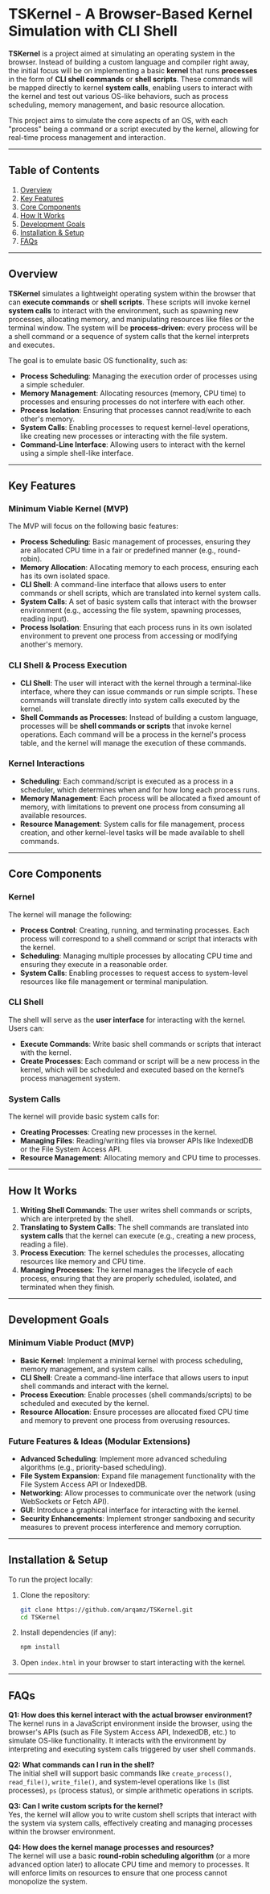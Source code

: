 # TSKernel - A Browser-Based Kernel Simulation with CLI Shell

**TSKernel** is a  project aimed at simulating an operating system in the browser. Instead of building a custom language and compiler right away, the initial focus will be on implementing a basic **kernel** that runs **processes** in the form of **CLI shell commands** or **shell scripts**. These commands will be mapped directly to kernel **system calls**, enabling users to interact with the kernel and test out various OS-like behaviors, such as process scheduling, memory management, and basic resource allocation.

This project aims to simulate the core aspects of an OS, with each "process" being a command or a script executed by the kernel, allowing for real-time process management and interaction.

---

## Table of Contents

1. [Overview](#overview)
2. [Key Features](#key-features)
3. [Core Components](#core-components)
4. [How It Works](#how-it-works)
5. [Development Goals](#development-goals)
6. [Installation & Setup](#installation--setup)
7. [FAQs](#faqs)

---

## Overview

**TSKernel** simulates a lightweight operating system within the browser that can **execute commands** or **shell scripts**. These scripts will invoke kernel **system calls** to interact with the environment, such as spawning new processes, allocating memory, and manipulating resources like files or the terminal window. The system will be **process-driven**: every process will be a shell command or a sequence of system calls that the kernel interprets and executes.

The goal is to emulate basic OS functionality, such as:
- **Process Scheduling**: Managing the execution order of processes using a simple scheduler.
- **Memory Management**: Allocating resources (memory, CPU time) to processes and ensuring processes do not interfere with each other.
- **Process Isolation**: Ensuring that processes cannot read/write to each other's memory.
- **System Calls**: Enabling processes to request kernel-level operations, like creating new processes or interacting with the file system.
- **Command-Line Interface**: Allowing users to interact with the kernel using a simple shell-like interface.

---

## Key Features

### Minimum Viable Kernel (MVP)
The MVP will focus on the following basic features:
- **Process Scheduling**: Basic management of processes, ensuring they are allocated CPU time in a fair or predefined manner (e.g., round-robin).
- **Memory Allocation**: Allocating memory to each process, ensuring each has its own isolated space.
- **CLI Shell**: A command-line interface that allows users to enter commands or shell scripts, which are translated into kernel system calls.
- **System Calls**: A set of basic system calls that interact with the browser environment (e.g., accessing the file system, spawning processes, reading input).
- **Process Isolation**: Ensuring that each process runs in its own isolated environment to prevent one process from accessing or modifying another's memory.

### CLI Shell & Process Execution
- **CLI Shell**: The user will interact with the kernel through a terminal-like interface, where they can issue commands or run simple scripts. These commands will translate directly into system calls executed by the kernel.
- **Shell Commands as Processes**: Instead of building a custom language, processes will be **shell commands or scripts** that invoke kernel operations. Each command will be a process in the kernel's process table, and the kernel will manage the execution of these commands.

### Kernel Interactions
- **Scheduling**: Each command/script is executed as a process in a scheduler, which determines when and for how long each process runs.
- **Memory Management**: Each process will be allocated a fixed amount of memory, with limitations to prevent one process from consuming all available resources.
- **Resource Management**: System calls for file management, process creation, and other kernel-level tasks will be made available to shell commands.

---

## Core Components

### Kernel
The kernel will manage the following:
- **Process Control**: Creating, running, and terminating processes. Each process will correspond to a shell command or script that interacts with the kernel.
- **Scheduling**: Managing multiple processes by allocating CPU time and ensuring they execute in a reasonable order.
- **System Calls**: Enabling processes to request access to system-level resources like file management or terminal manipulation.

### CLI Shell
The shell will serve as the **user interface** for interacting with the kernel. Users can:
- **Execute Commands**: Write basic shell commands or scripts that interact with the kernel.
- **Create Processes**: Each command or script will be a new process in the kernel, which will be scheduled and executed based on the kernel’s process management system.

### System Calls
The kernel will provide basic system calls for:
- **Creating Processes**: Creating new processes in the kernel.
- **Managing Files**: Reading/writing files via browser APIs like IndexedDB or the File System Access API.
- **Resource Management**: Allocating memory and CPU time to processes.

---

## How It Works

1. **Writing Shell Commands**: The user writes shell commands or scripts, which are interpreted by the shell.
2. **Translating to System Calls**: The shell commands are translated into **system calls** that the kernel can execute (e.g., creating a new process, reading a file).
3. **Process Execution**: The kernel schedules the processes, allocating resources like memory and CPU time.
4. **Managing Processes**: The kernel manages the lifecycle of each process, ensuring that they are properly scheduled, isolated, and terminated when they finish.

---

## Development Goals

### Minimum Viable Product (MVP)
- **Basic Kernel**: Implement a minimal kernel with process scheduling, memory management, and system calls.
- **CLI Shell**: Create a command-line interface that allows users to input shell commands and interact with the kernel.
- **Process Execution**: Enable processes (shell commands/scripts) to be scheduled and executed by the kernel.
- **Resource Allocation**: Ensure processes are allocated fixed CPU time and memory to prevent one process from overusing resources.

### Future Features & Ideas (Modular Extensions)
- **Advanced Scheduling**: Implement more advanced scheduling algorithms (e.g., priority-based scheduling).
- **File System Expansion**: Expand file management functionality with the File System Access API or IndexedDB.
- **Networking**: Allow processes to communicate over the network (using WebSockets or Fetch API).
- **GUI**: Introduce a graphical interface for interacting with the kernel.
- **Security Enhancements**: Implement stronger sandboxing and security measures to prevent process interference and memory corruption.

---

## Installation & Setup

To run the project locally:

1. Clone the repository:
   ```bash
   git clone https://github.com/arqamz/TSKernel.git
   cd TSKernel
   ```

2. Install dependencies (if any):
   ```bash
   npm install
   ```

3. Open `index.html` in your browser to start interacting with the kernel.

---

## FAQs

**Q1: How does this kernel interact with the actual browser environment?**  
The kernel runs in a JavaScript environment inside the browser, using the browser's APIs (such as File System Access API, IndexedDB, etc.) to simulate OS-like functionality. It interacts with the environment by interpreting and executing system calls triggered by user shell commands.

**Q2: What commands can I run in the shell?**  
The initial shell will support basic commands like `create_process()`, `read_file()`, `write_file()`, and system-level operations like `ls` (list processes), `ps` (process status), or simple arithmetic operations in scripts.

**Q3: Can I write custom scripts for the kernel?**  
Yes, the kernel will allow you to write custom shell scripts that interact with the system via system calls, effectively creating and managing processes within the browser environment.

**Q4: How does the kernel manage processes and resources?**  
The kernel will use a basic **round-robin scheduling algorithm** (or a more advanced option later) to allocate CPU time and memory to processes. It will enforce limits on resources to ensure that one process cannot monopolize the system.
